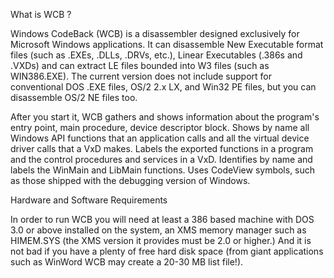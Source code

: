 What is WCB ?

Windows CodeBack (WCB) is a disassembler designed exclusively for Microsoft
Windows applications. It can disassemble New Executable format files (such as
.EXEs, .DLLs, .DRVs, etc.), Linear Executables (.386s and .VXDs) and can
extract LE files bounded into W3 files (such as WIN386.EXE). The current
version does not include support for conventional DOS .EXE files, OS/2 2.x LX,
and Win32 PE files, but you can disassemble OS/2 NE files too.

After you start it, WCB gathers and shows information about the program's
entry point, main procedure, device descriptor block. Shows by name all Windows
API functions that an application calls and all the virtual device driver calls
that a VxD makes. Labels the exported functions in a program and the control
procedures and services in a VxD. Identifies by name and labels the WinMain and
LibMain functions. Uses CodeView symbols, such as those shipped with the
debugging version of Windows.

Hardware and Software Requirements

In order to run WCB you will need at least a 386 based machine with DOS 3.0 or
above installed on the system, an XMS memory manager such as HIMEM.SYS (the XMS
version it provides must be 2.0 or higher.) And it is not bad if you have a
plenty of free hard disk space (from giant applications such as WinWord WCB may
create a 20-30 MB list file!).
